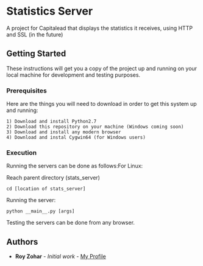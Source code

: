 # Statistics Server

A project for Capitalead that displays the statistics it receives, using HTTP and SSL (in the future)

## Getting Started

These instructions will get you a copy of the project up and running on your local machine for development and testing purposes.

### Prerequisites

Here are the things you will need to download in order to get this system up and running:

```
1) Download and install Python2.7
2) Download this repository on your machine (Windows coming soon)
3) Download and install any modern browser
4) Download and instal Cygwin64 (for Windows users)
```


### Execution

Running the servers can be done as follows:For Linux:

Reach parent directory (stats_server)
```
cd [location of stats_server]
```
Running the server:
```
python __main__.py [args]
```

Testing the servers can be done from any browser. 


## Authors

* **Roy Zohar** - *Initial work* - [My Profile](https://github.com/Royz2123)

